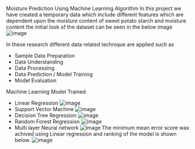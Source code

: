 Moisture Prediction Using Machine Learning Algorithm
In this project we have created a temporary data which include different features which are dependent upon the moisture content of
sweet potato starch and moisture content the initial look of the dataset can be seen in the below image
![image](https://user-images.githubusercontent.com/63579929/206769815-523947ce-8d19-4191-bf8f-8e6a94394706.png)

In these research different data related technique are applied such as
- Sample Data Preparation
- Data Understanding
- Data Processing
- Data Prediction / Model Training
- Model Evaluation

Machine Learning Model Trained
- Linear Regression 
  ![image](https://user-images.githubusercontent.com/63579929/206872853-d1623b08-2408-4788-beed-37e8405a1048.png)
- Support Vector Machine
![image](https://user-images.githubusercontent.com/63579929/206872865-5ce6577b-c42b-4e86-b5bd-9a1d5efd0e28.png)
- Decision Tree Regression
![image](https://user-images.githubusercontent.com/63579929/206872872-21236242-e7a5-4b34-ae01-a19b980d2af7.png)
- Random Forest Regression
![image](https://user-images.githubusercontent.com/63579929/206872879-5ec1218c-a4b5-44de-a7ae-e624058d1fca.png)
- Multi layer Neural network
![image](https://user-images.githubusercontent.com/63579929/206872885-95bc49e5-56bc-4df4-be87-e2140e5829ab.png)
The minimum mean error score was achived using Linear regression and ranking of the model is shown below.
![image](https://user-images.githubusercontent.com/63579929/206872924-ec1f5f39-efea-4f9b-bb95-06afbb232b8c.png)
